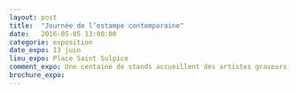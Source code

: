 ```yaml
---
layout: post
title:  "Journée de l’estampe contemporaine"
date:   2016-05-05 13:00:00
categorie: exposition
date_expo: 13 juin
lieu_expo: Place Saint Sulpice
comment_expo: Une centaine de stands accueillent des artistes graveurs et créateurs de l’estampe contemporaine place Saint Sulpice
brochure_expo: 
---
```


